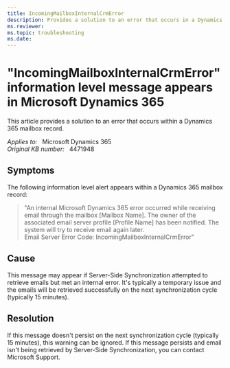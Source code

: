 ```yaml
---
title: IncomingMailboxInternalCrmError
description: Provides a solution to an error that occurs in a Dynamics 365 mailbox record.
ms.reviewer: 
ms.topic: troubleshooting
ms.date: 
---
```

# "IncomingMailboxInternalCrmError" information level message appears in Microsoft Dynamics 365

This article provides a solution to an error that occurs within a Dynamics 365 mailbox record.

_Applies to:_ &nbsp; Microsoft Dynamics 365  
_Original KB number:_ &nbsp; 4471948

## Symptoms

The following information level alert appears within a Dynamics 365 mailbox record:

> "An internal Microsoft Dynamics 365 error occurred while receiving email through the mailbox [Mailbox Name]. The owner of the associated email server profile [Profile Name] has been notified. The system will try to receive email again later.  
Email Server Error Code: IncomingMailboxInternalCrmError"

## Cause

This message may appear if Server-Side Synchronization attempted to retrieve emails but met an internal error. It's typically a temporary issue and the emails will be retrieved successfully on the next synchronization cycle (typically 15 minutes).

## Resolution

If this message doesn't persist on the next synchronization cycle (typically 15 minutes), this warning can be ignored. If this message persists and email isn't being retrieved by Server-Side Synchronization, you can contact Microsoft Support.
